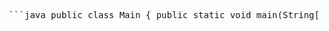 <pre> ```java public class Main { public static void main(String[] args) { System.out.println("Hello, LogicCalc!"); } } ``` </pre>
